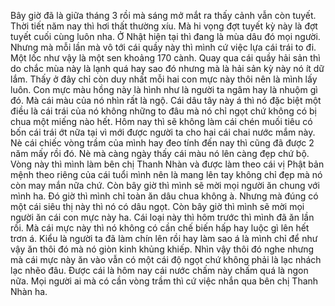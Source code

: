 Bây giờ đã là giữa tháng 3 rồi mà sáng mở mắt ra thấy cảnh vẫn còn tuyết. Thời tiết năm nay thì hơi thất thường xíu. Mà hi vọng đợt tuyết kỳ này là đợt tuyết cuối cùng luôn nha. Ở Nhật hiện tại thì đang là mùa dâu đó mọi người. Nhưng mà mỗi lần mà vô tới cái quầy này thì mình cứ việc lựa cái trái to đi. Một lốc như vậy là một sen khoảng 170 cành. Quay qua cái quầy hải sản thì do chắc mùa này là lạnh quá hay sao đó nhưng mà là hải sản kỳ này nó ít dữ lắm. Thấy ở đây chỉ còn duy nhất mỗi hai con mực này thôi nên là mình lấy luôn. Con mực màu hồng này là hình như là người ta ngâm hay là nhuộm gì đó. Mà cái màu của nó nhìn rất là ngộ. Cái dâu tây này á thì nó đặc biệt một điều là cái trái của nó không những to đâu mà nó chỉ ngọt chứ không có bị chua một miếng nào hết. Hôm nay thì sẽ không làm cái chén muối tiêu có bốn cái trái ớt nữa tại vì mới được người ta cho hai cái chai nước mắm này. Nè cái chiếc vòng trầm của mình hay đeo tính đến nay thì cũng đã được 2 năm mấy rồi đó. Nè mà càng ngày thấy cái màu nó lên càng đẹp chứ bộ. Vòng này thì mình làm bên chị Thanh Nhàn và được làm theo cái vị Phật bản mệnh theo riêng của cái tuổi mình nên là mang lên tay không chỉ đẹp mà nó còn may mắn nữa chứ. Còn bây giờ thì mình sẽ mời mọi người ăn chung với mình ha. Đó giờ thì mình chỉ toàn ăn dâu chua không à. Nhưng mà đúng có một cái siêu thị này thì nó có dâu ngọt. Còn bây giờ thì mình sẽ mời mọi người ăn cái con mực này ha. Cái loại này thì hôm trước thì mình đã ăn lần rồi. Mà cái mực này thì nó không có cần chế biến hấp hay luộc gì lên hết trơn á. Kiểu là người ta đã làm chín lên rồi hay làm sao á là mình chỉ để như vậy ăn thôi đó mà nó giòn kinh khủng khiếp. Nhìn vậy thôi đó nghe nhưng mà cái mực này ăn vào vẫn có một cái độ ngọt chứ không phải là lạc nhách lạc nhẽo đâu. Được cái là hôm nay cái nước chấm này chấm quá là ngon nữa. Mọi người ai mà có cần vòng trầm thì cứ việc nhắn qua bên chị Thanh Nhàn ha.